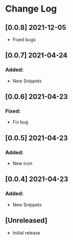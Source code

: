# Change Log

## [0.0.8] 2021-12-05

- Fixed bugs

## [0.0.7] 2021-04-24

### Added:

- New Snippets

## [0.0.6] 2021-04-23

### Fixed:

- Fix bug

## [0.0.5] 2021-04-23

### Added:

- New icon

## [0.0.4] 2021-04-23

### Added:

- New Snippets

## [Unreleased]

- Initial release
